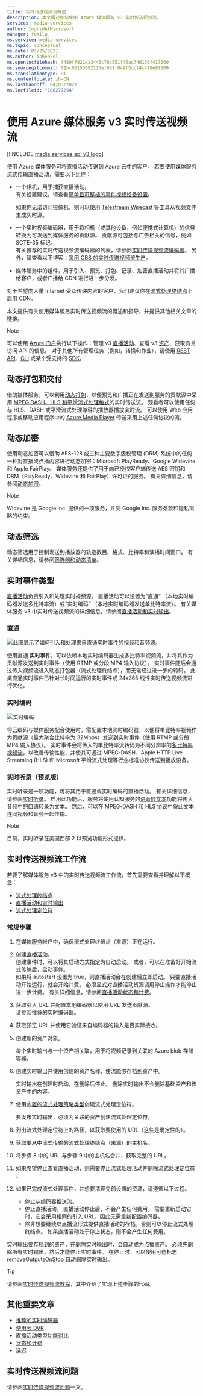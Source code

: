 ```yaml
---
title: 实时传送视频流概述
description: 本文概述如何使用 Azure 媒体服务 v3 实时传送视频流。
services: media-services
author: IngridAtMicrosoft
manager: femila
ms.service: media-services
ms.topic: conceptual
ms.date: 03/25/2021
ms.author: inhenkel
ms.openlocfilehash: f480f7821ea3443c76c551f45ac74d136f417060
ms.sourcegitcommit: 02bc06155692213ef031f049f5dcf4c418e9f509
ms.translationtype: HT
ms.contentlocale: zh-CN
ms.lasthandoff: 04/03/2021
ms.locfileid: "106277294"
---
```

# <a name="live-streaming-with-azure-media-services-v3"></a>使用 Azure 媒体服务 v3 实时传送视频流

[!INCLUDE [media services api v3 logo](./includes/v3-hr.md)]

使用 Azure 媒体服务可将直播活动传送到 Azure 云中的客户。 若要使用媒体服务流式传输直播活动，需要以下组件：  

- 一个相机，用于捕获直播活动。<br/>有关设置建议，请查看[简单且可移植的事件视频设备设置]( https://link.medium.com/KNTtiN6IeT)。

    如果你无法访问摄像机，则可以使用 [Telestream Wirecast](https://www.telestream.net/wirecast/overview.htm) 等工具从视频文件生成实时源。
- 一个实时视频编码器，用于将相机（或其他设备，例如便携式计算机）的信号转换为可发送到媒体服务的贡献源。 贡献源可包括与广告相关的信号，例如 SCTE-35 标记。<br/>有关推荐的实时传送视频流编码器的列表，请参阅[实时传送视频流编码器](encode-recommended-on-premises-live-encoders.md)。 另外，请查看以下博客：[采用 OBS 的实时传送视频流生产](https://link.medium.com/ttuwHpaJeT)。
- 媒体服务中的组件，用于引入、预览、打包、记录、加密直播活动并将其广播给客户，或者广播给 CDN 进行进一步分发。

对于希望向大量 Internet 受众传递内容的客户，我们建议你在[流式处理终结点](stream-streaming-endpoint-concept.md)上启用 CDN。

本文提供有关使用媒体服务实时传送视频流的概述和指导，并提供其他相关文章的链接。
 
> [!NOTE]
> 可以使用 [Azure 门户](https://portal.azure.com/)执行以下操作：管理 v3 [直播活动](live-event-outputs-concept.md)、查看 v3 [资产](assets-concept.md)、获取有关访问 API 的信息。 对于其他所有管理任务（例如，转换和作业），请使用 [REST API](/rest/api/media/)、[CLI](/cli/azure/ams) 或某个受支持的 [SDK](media-services-apis-overview.md#sdks)。

## <a name="dynamic-packaging-and-delivery"></a>动态打包和交付

借助媒体服务，可以利用[动态打包](encode-dynamic-packaging-concept.md)，以便预览和广播正在发送到服务的贡献源中采用 [MPEG DASH、HLS 和平滑流式处理格式](https://en.wikipedia.org/wiki/Adaptive_bitrate_streaming)的实时传送流。 观看者可以使用任何与 HLS、DASH 或平滑流式处理兼容的播放器播放实时流。 可以使用 Web 应用程序或移动应用程序中的 [Azure Media Player](https://amp.azure.net/libs/amp/latest/docs/index.html) 传送采用上述任何协议的流。

## <a name="dynamic-encryption"></a>动态加密

使用动态加密可以借助 AES-128 或三种主要数字版权管理 (DRM) 系统中的任何一种对直播或点播内容进行动态加密：Microsoft PlayReady、Google Widevine 和 Apple FairPlay。 媒体服务还提供了用于向已授权客户端传送 AES 密钥和 DRM（PlayReady、Widevine 和 FairPlay）许可证的服务。 有关详细信息，请参阅[动态加密](drm-content-protection-concept.md)。

> [!NOTE]
> Widevine 是 Google Inc. 提供的一项服务，并受 Google Inc. 服务条款和隐私策略的约束。

## <a name="dynamic-filtering"></a>动态筛选

动态筛选用于控制发送到播放器的轨迹数目、格式、比特率和演播时间窗口。 有关详细信息，请参阅[筛选器和动态清单](filters-dynamic-manifest-concept.md)。

## <a name="live-event-types"></a>实时事件类型

[直播活动](/rest/api/media/liveevents)负责引入和处理实时视频源。 直播活动可以设置为“直通”  （本地实时编码器发送多比特率流）或“实时编码”  （本地实时编码器发送单比特率流）。 有关媒体服务 v3 中实时传送视频流的详细信息，请参阅[直播活动和实时输出](live-event-outputs-concept.md)。

### <a name="pass-through"></a>直通

![此图显示了如何引入和处理来自直通实时事件的视频和音频源。](./media/live-streaming/pass-through.svg)

使用直通 **实时事件**，可以依赖本地实时编码器生成多比特率视频流，并将其作为贡献源发送到实时事件（使用 RTMP 或分段 MP4 输入协议）。 实时事件随后会通过传入视频流进入动态打包器（流式处理终结点），而无需经过进一步的转码。 此类直通实时事件已针对长时间运行的实时事件或 24x365 线性实时传送视频流进行优化。 

### <a name="live-encoding"></a>实时编码  

![实时编码](./media/live-streaming/live-encoding.svg)

将云编码与媒体服务配合使用时，需配置本地实时编码器，以便将单比特率视频作为贡献源（最大聚合比特率为 32Mbps）发送到实时事件（使用 RTMP 或分段 MP4 输入协议）。 实时事件会将传入的单比特率流转码为不同分辨率的[多比特率视频流](https://en.wikipedia.org/wiki/Adaptive_bitrate_streaming)，以改善传输性能，并使其可通过 MPEG-DASH、Apple HTTP Live Streaming (HLS) 和 Microsoft 平滑流式处理等行业标准协议传送到播放设备。 

### <a name="live-transcription-preview"></a>实时听录（预览版）

实时听录是一项功能，可将其用于直通或实时编码的直播活动。 有关详细信息，请参阅[实时听录](live-event-live-transcription-how-to.md)。 启用此功能后，服务将使用认知服务的[语音转文本](../../cognitive-services/speech-service/speech-to-text.md)功能将传入音频中的口语转录为文本。 然后，可以在 MPEG-DASH 和 HLS 协议中将此文本连同视频和音频一起传输。

> [!NOTE]
> 目前，实时听录在美国西部 2 以预览功能形式提供。

## <a name="live-streaming-workflow"></a>实时传送视频流工作流

若要了解媒体服务 v3 中的实时传送视频流工作流，首先需要查看并理解以下概念： 

- [流式处理终结点](stream-streaming-endpoint-concept.md)
- [直播活动和实时输出](live-event-outputs-concept.md)
- [流式处理定位符](stream-streaming-locators-concept.md)

### <a name="general-steps"></a>常规步骤

1. 在媒体服务帐户中，确保流式处理终结点（来源）正在运行。 
2. 创建[直播活动](live-event-outputs-concept.md)。 <br/>创建事件时，可以将其启动方式指定为自动启动。 或者，可以在准备好开始流式传输后，启动事件。<br/> 如果将 autostart 设置为 true，则直播活动会在创建后立即启动。 只要直播活动开始运行，就会开始计费。 必须显式对直播活动资源调用停止操作才能停止进一步计费。 有关详细信息，请参阅[直播活动状态和计费](live-event-states-billing-concept.md)。
3. 获取引入 URL 并配置本地编码器以使用 URL 发送贡献源。<br/>请参阅[推荐的实时编码器](encode-recommended-on-premises-live-encoders.md)。
4. 获取预览 URL 并使用它验证来自编码器的输入是否实际接收。
5. 创建新的资产对象。 

    每个实时输出与一个资产相关联，用于将视频记录到关联的 Azure blob 存储容器。 
6. 创建实时输出并使用创建的资产名称，使流能够存档到资产中。

    实时输出在创建时启动，在删除后停止。 删除实时输出不会删除基础资产和该资产中的内容。
7. 使用[内置的流式处理策略类型](stream-streaming-policy-concept.md)创建流式处理定位符。

    要发布实时输出，必须为关联的资产创建流式处理定位符。 
8. 列出流式处理定位符上的路径，以获取要使用的 URL（这些是确定性的）。
9. 获取要从中流式传输的流式处理终结点（来源）的主机名。
10. 将步骤 8 中的 URL 与步骤 9 中的主机名合并，获取完整的 URL。
11. 如果希望停止查看直播活动，则需要停止流式处理活动并删除流式处理定位符 。
12. 如果已完成流式处理事件，并想要清理先前设置的资源，请遵循以下过程。

    * 停止从编码器推送流。
    * 停止直播活动。 直播活动停止后，不会产生任何费用。 需要重新启动它时，它会采用相同的引入 URL，因此无需重新配置编码器。
    * 除非想要继续以点播流形式提供直播活动的存档，否则可以停止流式处理终结点。 如果直播活动处于停止状态，则不会产生任何费用。

实时输出要存档到的资产，在删除实时输出时，会自动成为点播资产。 必须先删除所有实时输出，然后才能停止实时事件。 在停止时，可以使用可选标志 [removeOutputsOnStop](/rest/api/media/liveevents/stop#request-body) 自动删除实时输出。 

> [!TIP]
> 请参阅[实时传送视频流教程](stream-live-tutorial-with-api.md)，其中介绍了实现上述步骤的代码。

## <a name="other-important-articles"></a>其他重要文章

- [推荐的实时编码器](encode-recommended-on-premises-live-encoders.md)
- [使用云 DVR](live-event-cloud-dvr-time-how-to.md)
- [直播活动类型功能对比](live-event-types-comparison-reference.md)
- [状态和计费](live-event-states-billing-concept.md)
- [延迟](live-event-latency-reference.md)

## <a name="live-streaming-questions"></a>实时传送视频流问题

请参阅[实时传送视频流问题](questions-collection.md#live-streaming)一文。
